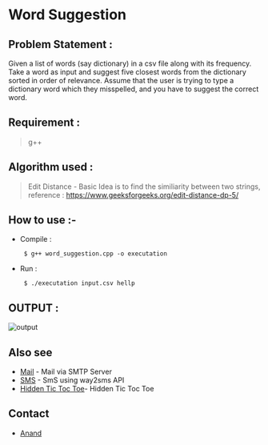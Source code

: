 # Word Suggestion

## Problem Statement :
  Given a list of words (say dictionary) in a csv file along with its frequency. Take a word as input
  and suggest five closest words from the dictionary sorted in order of relevance.
  Assume that the user is trying to type a dictionary word which they misspelled, and you have to
  suggest the correct word.
 
 ## Requirement : 
  > g++ 
 
 ## Algorithm used :
  > Edit Distance - Basic Idea is to find the similiarity between two strings, reference : https://www.geeksforgeeks.org/edit-distance-dp-5/
 
 ## How to use :- 
 - Compile :

   ` $ g++ word_suggestion.cpp -o executation`
 - Run :

   ` $ ./executation input.csv hellp` 

## OUTPUT : 

  ![output](https://i.ibb.co/82MMGfX/img.png)

## Also see 

* [Mail](https://github.com/anandhere8/php/tree/master/Mail) - Mail via SMTP Server
* [SMS](https://github.com/anandhere8/php/tree/master/SMS) - SmS using way2sms API
* [Hidden Tic Toc Toe](https://github.com/anandhere8/C/tree/master/HiddenTicTocToe)- Hidden Tic Toc Toe

## Contact
* [Anand](https://www.linkedin.com/in/anand-kumar-ba90a4172/)

